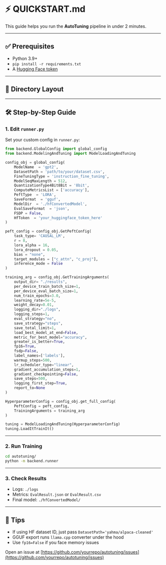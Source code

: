 # ⚡ QUICKSTART.md

This guide helps you run the **AutoTuning** pipeline in under 2 minutes.

---

## ✅ Prerequisites

* Python 3.9+
* `pip install -r requirements.txt`
* A [Hugging Face token](https://huggingface.co/settings/tokens)

---

## 📁 Directory Layout
---

## 🛠 Step-by-Step Guide

### 1. Edit `runner.py`

Set your custom config in `runner.py`:

```python
from backend.GlobalConfig import global_config
from backend.ModelingAndTuning import ModelLoadingAndTuning

config_obj = global_config(
    ModelName  = 'gpt2',
    DatasetPath = 'path/to/your/dataset.csv',
    FineTuningType = 'instruction_fine_tuning',
    ModelSeqMaxLength = 512,
    QuantizationType4Bit8Bit = '8bit',
    ComputeMetricsList = ['accuracy'],
    PeftType  = 'LORA',
    SaveFormat  = 'gguf',
    ModelDir  = './hfConvertedModel',
    EvalSaveFormat  = 'json',
    FSDP = False,
    HfToken  = 'your_huggingface_token_here'
)

peft_config = config_obj.GetPeftConfig(
    task_type= 'CAUSAL_LM',
    r = 8,
    lora_alpha = 16,
    lora_dropout = 0.05,
    bias = "none",
    target_modules = ["c_attn", "c_proj"],
    inference_mode = False
)

training_arg = config_obj.GetTrainingArguments(
    output_dir= "./results",
    per_device_train_batch_size=1,
    per_device_eval_batch_size=1,
    num_train_epochs=3.0,
    learning_rate=5e-5,
    weight_decay=0.01,
    logging_dir="./logs",
    logging_steps=1,
    eval_strategy="no",
    save_strategy="steps",
    save_total_limit=1,
    load_best_model_at_end=False,
    metric_for_best_model="accuracy",
    greater_is_better=True,
    fp16=True,
    fsdp=False,
    label_names=['labels'],
    warmup_steps=500,
    lr_scheduler_type="linear",
    gradient_accumulation_steps=1,
    gradient_checkpointing=False,
    save_steps=500,
    logging_first_step=True,
    report_to=None
)

HyperparameterConfig = config_obj.get_full_config(
    PeftConfig = peft_config,
    TrainingArguments = training_arg
)

tuning = ModelLoadingAndTuning(HyperparameterConfig)
tuning.LoadItTrainIt()
```

---

### 2. Run Training

```bash
cd autotuning/
python -m backend.runner
```

---

### 3. Check Results

* Logs: `./logs`
* Metrics: `EvalResult.json` or `EvalResult.csv`
* Final model: `./hfConvertedModel/`

---

## 🧠 Tips

* If using HF dataset ID, just pass `DatasetPath='yahma/alpaca-cleaned'`
* GGUF export runs `llama.cpp` converter under the hood
* Use `fp16=False` if you face memory issues


Open an issue at [https://github.com/yourrepo/autotuning/issues](https://github.com/yourrepo/autotuning/issues)
